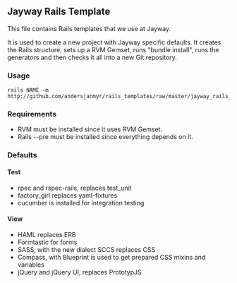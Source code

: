 ## Jayway Rails Template
This file contains Rails templates that we use at Jayway. 

It is used to create a new project with Jayway specific defaults. It creates the Rails structure, sets up a RVM Gemset, runs "bundle install", runs the generators and then checks it all into a new Git repository.

### Usage

    rails NAME -m http://github.com/andersjanmyr/rails_templates/raw/master/jayway_rails_template.rb


### Requirements
* RVM must be installed since it uses RVM Gemset.
* Rails --pre must be installed since everything depends on it.


### Defaults
#### Test
* rpec and rspec-rails, replaces test_unit
* factory_girl replaces yaml-fixtures
* cucumber is installed for integration testing

#### View
* HAML replaces ERB
* Formtastic for forms
* SASS, with the new dialect SCCS replaces CSS
* Compass, with Blueprint is used to get prepared CSS mixins and variables
* jQuery and jQuery UI, replaces PrototypJS




